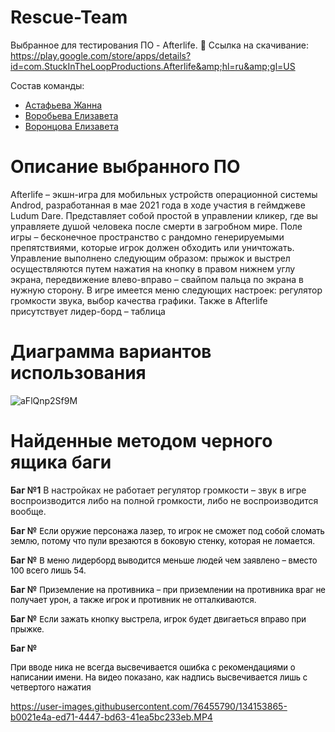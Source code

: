 # Rescue-Team
Выбранное для тестирования ПО - Afterlife.
📁 Ссылка на скачивание: <font color="#337ab7">https://play.google.com/store/apps/details?id=com.StuckInTheLoopProductions.Afterlife&amp;hl=ru&amp;gl=US</font>

Состав команды:

- [Астафьева Жанна](https://github.com/jnshepard)
- [Воробьева Елизавета](https://github.com/Forrly)  
- [Воронцова Елизавета](https://github.com/lizyka)  

# Описание выбранного ПО&nbsp;

Afterlife – экшн-игра для мобильных устройств операционной системы Androd, разработанная в мае 2021 года в ходе участия в геймджеве Ludum Dare. Представляет собой простой в управлении кликер, где вы управляете душой человека после смерти в загробном мире. Поле игры – бесконечное пространство с рандомно генерируемыми препятствиями, которые игрок должен обходить или уничтожать. Управление выполнено следующим образом: прыжок и выстрел осуществляются путем нажатия на кнопку в правом нижнем углу экрана, передвижение влево-вправо – свайпом пальца по экрана в нужную сторону. В игре имеется меню следующих настроек: регулятор громкости звука, выбор качества графики. Также в Afterlife присутствует лидер-борд – таблица&nbsp;

# Диаграмма вариантов использования&nbsp;

![aFlQnp2Sf9M](https://user-images.githubusercontent.com/76455790/134154064-9f84cc5e-cfdd-46ee-987e-f189c0c3e372.jpg)


# Найденные методом черного ящика баги&nbsp;

**Баг №1**
В настройках не работает регулятор громкости – звук в игре воспроизводится либо на полной громкости, либо не воспроизводится вообще.

**Баг №**
<span style="color: rgb(0, 0, 0); font-family: -apple-system, BlinkMacSystemFont, Roboto, &quot;Helvetica Neue&quot;, Geneva, &quot;Noto Sans Armenian&quot;, &quot;Noto Sans Bengali&quot;, &quot;Noto Sans Cherokee&quot;, &quot;Noto Sans Devanagari&quot;, &quot;Noto Sans Ethiopic&quot;, &quot;Noto Sans Georgian&quot;, &quot;Noto Sans Hebrew&quot;, &quot;Noto Sans Kannada&quot;, &quot;Noto Sans Khmer&quot;, &quot;Noto Sans Lao&quot;, &quot;Noto Sans Osmanya&quot;, &quot;Noto Sans Tamil&quot;, &quot;Noto Sans Telugu&quot;, &quot;Noto Sans Thai&quot;, sans-serif, arial, Tahoma, verdana; font-size: 13px;">Если оружие персонажа лазер, то игрок не сможет под собой сломать землю, потому что пули врезаются в боковую стенку, которая не ломается.</span>

**Баг №**
<span style="color: rgb(0, 0, 0); font-family: -apple-system, BlinkMacSystemFont, Roboto, &quot;Helvetica Neue&quot;, Geneva, &quot;Noto Sans Armenian&quot;, &quot;Noto Sans Bengali&quot;, &quot;Noto Sans Cherokee&quot;, &quot;Noto Sans Devanagari&quot;, &quot;Noto Sans Ethiopic&quot;, &quot;Noto Sans Georgian&quot;, &quot;Noto Sans Hebrew&quot;, &quot;Noto Sans Kannada&quot;, &quot;Noto Sans Khmer&quot;, &quot;Noto Sans Lao&quot;, &quot;Noto Sans Osmanya&quot;, &quot;Noto Sans Tamil&quot;, &quot;Noto Sans Telugu&quot;, &quot;Noto Sans Thai&quot;, sans-serif, arial, Tahoma, verdana; font-size: 13px;">В меню лидерборд выводится меньше людей чем заявлено – вместо 100 всего лишь 54.</span>

**Баг №**
<span style="color: rgb(0, 0, 0); font-family: -apple-system, BlinkMacSystemFont, Roboto, &quot;Helvetica Neue&quot;, Geneva, &quot;Noto Sans Armenian&quot;, &quot;Noto Sans Bengali&quot;, &quot;Noto Sans Cherokee&quot;, &quot;Noto Sans Devanagari&quot;, &quot;Noto Sans Ethiopic&quot;, &quot;Noto Sans Georgian&quot;, &quot;Noto Sans Hebrew&quot;, &quot;Noto Sans Kannada&quot;, &quot;Noto Sans Khmer&quot;, &quot;Noto Sans Lao&quot;, &quot;Noto Sans Osmanya&quot;, &quot;Noto Sans Tamil&quot;, &quot;Noto Sans Telugu&quot;, &quot;Noto Sans Thai&quot;, sans-serif, arial, Tahoma, verdana; font-size: 13px;">Приземление на противника – при приземлении на противника враг не получает урон, а также игрок и противник не отталкиваются.</span>

**Баг №**
<span style="color: rgb(0, 0, 0); font-family: -apple-system, BlinkMacSystemFont, Roboto, &quot;Helvetica Neue&quot;, Geneva, &quot;Noto Sans Armenian&quot;, &quot;Noto Sans Bengali&quot;, &quot;Noto Sans Cherokee&quot;, &quot;Noto Sans Devanagari&quot;, &quot;Noto Sans Ethiopic&quot;, &quot;Noto Sans Georgian&quot;, &quot;Noto Sans Hebrew&quot;, &quot;Noto Sans Kannada&quot;, &quot;Noto Sans Khmer&quot;, &quot;Noto Sans Lao&quot;, &quot;Noto Sans Osmanya&quot;, &quot;Noto Sans Tamil&quot;, &quot;Noto Sans Telugu&quot;, &quot;Noto Sans Thai&quot;, sans-serif, arial, Tahoma, verdana; font-size: 13px;">Если зажать кнопку выстрела, игрок будет двигаеться вправо при прыжке.</span>

**Баг №**

<span style="color: rgb(0, 0, 0); font-family: -apple-system, BlinkMacSystemFont, Roboto, &quot;Helvetica Neue&quot;, Geneva, &quot;Noto Sans Armenian&quot;, &quot;Noto Sans Bengali&quot;, &quot;Noto Sans Cherokee&quot;, &quot;Noto Sans Devanagari&quot;, &quot;Noto Sans Ethiopic&quot;, &quot;Noto Sans Georgian&quot;, &quot;Noto Sans Hebrew&quot;, &quot;Noto Sans Kannada&quot;, &quot;Noto Sans Khmer&quot;, &quot;Noto Sans Lao&quot;, &quot;Noto Sans Osmanya&quot;, &quot;Noto Sans Tamil&quot;, &quot;Noto Sans Telugu&quot;, &quot;Noto Sans Thai&quot;, sans-serif, arial, Tahoma, verdana; font-size: 13px;">При вводе ника не всегда высвечивается ошибка с рекомендациями о написании имени. На видео показано, как надпись высвечивается лишь с четвертого нажатия</span>


https://user-images.githubusercontent.com/76455790/134153865-b0021e4a-ed71-4447-bd63-41ea5bc233eb.MP4



